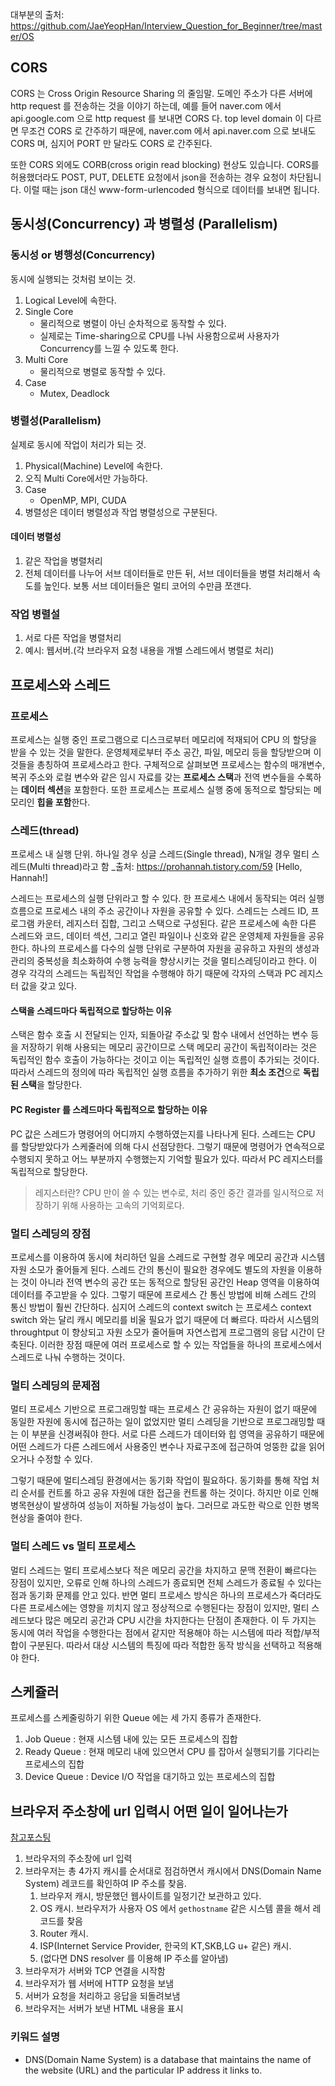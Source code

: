 대부분의 출처: https://github.com/JaeYeopHan/Interview_Question_for_Beginner/tree/master/OS

## CORS

CORS 는 Cross Origin Resource Sharing 의 줄임말. 도메인 주소가 다른 서버에 http request 를 전송하는 것을 이야기 하는데, 예를 들어 naver.com 에서 api.google.com 으로 http request 를 보내면 CORS 다. top level domain 이 다르면 무조건 CORS 로 간주하기 때문에, naver.com 에서 api.naver.com 으로 보내도 CORS 며, 심지어 PORT 만 달라도 CORS 로 간주된다. 

또한 CORS 외에도 CORB(cross origin read blocking) 현상도 있습니다. CORS를 허용했더라도 POST, PUT, DELETE 요청에서 json을 전송하는 경우 요청이 차단됩니다. 이럴 때는 json 대신 www-form-urlencoded 형식으로 데이터를 보내면 됩니다.

## 동시성(Concurrency) 과 병렬성 (Parallelism)

### 동시성 or 병행성(Concurrency)
동시에 실행되는 것처럼 보이는 것.

1. Logical Level에 속한다.
1. Single Core
    - 물리적으로 병렬이 아닌 순차적으로 동작할 수 있다.
    - 실제로는 Time-sharing으로 CPU를 나눠 사용함으로써 사용자가 Concurrency를 느낄 수 있도록 한다.
1. Multi Core
    - 물리적으로 병렬로 동작할 수 있다.
1. Case
    - Mutex, Deadlock


### 병렬성(Parallelism)
실제로 동시에 작업이 처리가 되는 것.

1. Physical(Machine) Level에 속한다.
1. 오직 Multi Core에서만 가능하다.
1. Case
    - OpenMP, MPI, CUDA
1. 병렬성은 데이터 병렬성과 작업 병렬성으로 구분된다.

#### 데이터 병렬성
1. 같은 작업을 병렬처리
1. 전체 데이터를 나누어 서브 데이터들로 만든 뒤, 서브 데이터들을 병렬 처리해서 속도를 높인다. 보통 서브 데이터들은 멀티 코어의 수만큼 쪼갠다.

### 작업 병렬설
1. 서로 다른 작업을 병렬처리
1. 예시: 웹서버.(각 브라우저 요청 내용을 개별 스레드에서 병렬로 처리)

## 프로세스와 스레드

### 프로세스

프로세스는 실행 중인 프로그램으로 디스크로부터 메모리에 적재되어 CPU 의 할당을 받을 수 있는 것을 말한다. 운영체제로부터 주소 공간, 파일, 메모리 등을 할당받으며 이것들을 총칭하여 프로세스라고 한다. 구체적으로 살펴보면 프로세스는 함수의 매개변수, 복귀 주소와 로컬 변수와 같은 임시 자료를 갖는 **프로세스 스택**과 전역 변수들을 수록하는 **데이터 섹션**을 포함한다. 또한 프로세스는 프로세스 실행 중에 동적으로 할당되는 메모리인 **힙을 포함**한다.

### 스레드(thread)
프로세스 내 실행 단위. 하나일 경우 싱글 스레드(Single thread), N개일 경우 멀티 스레드(Multi thread)라고 함
_출처: https://prohannah.tistory.com/59 [Hello, Hannah!]

스레드는 프로세스의 실행 단위라고 할 수 있다. 한 프로세스 내에서 동작되는 여러 실행 흐름으로 프로세스 내의 주소 공간이나 자원을 공유할 수 있다. 스레드는 스레드 ID, 프로그램 카운터, 레지스터 집합, 그리고 스택으로 구성된다. 같은 프로세스에 속한 다른 스레드와 코드, 데이터 섹션, 그리고 열린 파일이나 신호와 같은 운영체제 자원들을 공유한다. 하나의 프로세스를 다수의 실행 단위로 구분하여 자원을 공유하고 자원의 생성과 관리의 중복성을 최소화하여 수행 능력을 향상시키는 것을 멀티스레딩이라고 한다. 이 경우 각각의 스레드는 독립적인 작업을 수행해야 하기 때문에 각자의 스택과 PC 레지스터 값을 갖고 있다.

#### 스택을 스레드마다 독립적으로 할당하는 이유
스택은 함수 호출 시 전달되는 인자, 되돌아갈 주소값 및 함수 내에서 선언하는 변수 등을 저장하기 위해 사용되는 메모리 공간이므로 스택 메모리 공간이 독립적이라는 것은 독립적인 함수 호출이 가능하다는 것이고 이는 독립적인 실행 흐름이 추가되는 것이다. 따라서 스레드의 정의에 따라 독립적인 실행 흐름을 추가하기 위한 **최소 조건**으로 **독립된 스택**을 할당한다.

#### PC Register 를 스레드마다 독립적으로 할당하는 이유
PC 값은 스레드가 명령어의 어디까지 수행하였는지를 나타나게 된다. 스레드는 CPU 를 할당받았다가 스케줄러에 의해 다시 선점당한다. 그렇기 때문에 명령어가 연속적으로 수행되지 못하고 어느 부분까지 수행했는지 기억할 필요가 있다. 따라서 PC 레지스터를 독립적으로 할당한다.

> 레지스터란? CPU 만이 쓸 수 있는 변수로, 처리 중인 중간 결과를 일시적으로 저장하기 위해 사용하는 고속의 기억회로다.

### 멀티 스레딩의 장점
프로세스를 이용하여 동시에 처리하던 일을 스레드로 구현할 경우 메모리 공간과 시스템 자원 소모가 줄어들게 된다. 스레드 간의 통신이 필요한 경우에도 별도의 자원을 이용하는 것이 아니라 전역 변수의 공간 또는 동적으로 할당된 공간인 Heap 영역을 이용하여 데이터를 주고받을 수 있다. 그렇기 때문에 프로세스 간 통신 방법에 비해 스레드 간의 통신 방법이 훨씬 간단하다. 심지어 스레드의 context switch 는 프로세스 context switch 와는 달리 캐시 메모리를 비울 필요가 없기 때문에 더 빠르다. 따라서 시스템의 throughtput 이 향상되고 자원 소모가 줄어들며 자연스럽게 프로그램의 응답 시간이 단축된다. 이러한 장점 때문에 여러 프로세스로 할 수 있는 작업들을 하나의 프로세스에서 스레드로 나눠 수행하는 것이다.

### 멀티 스레딩의 문제점
멀티 프로세스 기반으로 프로그래밍할 때는 프로세스 간 공유하는 자원이 없기 때문에 동일한 자원에 동시에 접근하는 일이 없었지만 멀티 스레딩을 기반으로 프로그래밍할 때는 이 부분을 신경써줘야 한다. 서로 다른 스레드가 데이터와 힙 영역을 공유하기 때문에 어떤 스레드가 다른 스레드에서 사용중인 변수나 자료구조에 접근하여 엉뚱한 값을 읽어오거나 수정할 수 있다.

그렇기 때문에 멀티스레딩 환경에서는 동기화 작업이 필요하다. 동기화를 통해 작업 처리 순서를 컨트롤 하고 공유 자원에 대한 접근을 컨트롤 하는 것이다. 하지만 이로 인해 병목현상이 발생하여 성능이 저하될 가능성이 높다. 그러므로 과도한 락으로 인한 병목현상을 줄여야 한다.

### 멀티 스레드 vs 멀티 프로세스
멀티 스레드는 멀티 프로세스보다 적은 메모리 공간을 차지하고 문맥 전환이 빠르다는 장점이 있지만, 오류로 인해 하나의 스레드가 종료되면 전체 스레드가 종료될 수 있다는 점과 동기화 문제를 안고 있다. 반면 멀티 프로세스 방식은 하나의 프로세스가 죽더라도 다른 프로세스에는 영향을 끼치지 않고 정상적으로 수행된다는 장점이 있지만, 멀티 스레드보다 많은 메모리 공간과 CPU 시간을 차지한다는 단점이 존재한다. 이 두 가지는 동시에 여러 작업을 수행한다는 점에서 같지만 적용해야 하는 시스템에 따라 적합/부적합이 구분된다. 따라서 대상 시스템의 특징에 따라 적합한 동작 방식을 선택하고 적용해야 한다.

## 스케쥴러

프로세스를 스케줄링하기 위한 Queue 에는 세 가지 종류가 존재한다.

1. Job Queue : 현재 시스템 내에 있는 모든 프로세스의 집합
1. Ready Queue : 현재 메모리 내에 있으면서 CPU 를 잡아서 실행되기를 기다리는 프로세스의 집합
1. Device Queue : Device I/O 작업을 대기하고 있는 프로세스의 집합

## 브라우저 주소창에 url 입력시 어떤 일이 일어나는가
[참고포스팅](https://medium.com/@maneesha.wijesinghe1/what-happens-when-you-type-an-url-in-the-browser-and-press-enter-bb0aa2449c1a)

1. 브라우저의 주소창에 url 입력
1. 브라우저는 총 4가지 캐시를 순서대로 점검하면서 캐시에서 DNS(Domain Name System) 레코드를 확인하여 IP 주소를 찾음. 
    1. 브라우저 캐시, 방문했던 웹사이트를 일정기간 보관하고 있다.
    1. OS 캐시. 브라우저가 사용자 OS 에서 `gethostname` 같은 시스템 콜을 해서 레코드를 찾음
    1. Router 캐시. 
    1. ISP(Internet Service Provider, 한국의 KT,SKB,LG u+ 같은) 캐시. 
    1. (없다면 DNS resolver 를 이용해 IP 주소를 알아냄)
1. 브라우저가 서버와 TCP 연결을 시작함
1. 브라우저가 웹 서버에 HTTP 요청을 보냄
1. 서버가 요청을 처리하고 응답을 되돌려보냄
1. 브라우저는 서버가 보낸 HTML 내용을 표시

### 키워드 설명
- DNS(Domain Name System) is a database that maintains the name of the website (URL) and the particular IP address it links to.